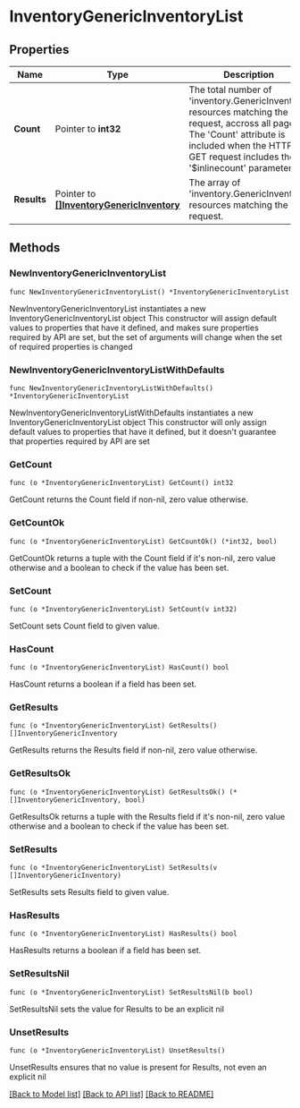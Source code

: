 # InventoryGenericInventoryList

## Properties

Name | Type | Description | Notes
------------ | ------------- | ------------- | -------------
**Count** | Pointer to **int32** | The total number of &#39;inventory.GenericInventory&#39; resources matching the request, accross all pages. The &#39;Count&#39; attribute is included when the HTTP GET request includes the &#39;$inlinecount&#39; parameter. | [optional] 
**Results** | Pointer to [**[]InventoryGenericInventory**](inventory.GenericInventory.md) | The array of &#39;inventory.GenericInventory&#39; resources matching the request. | [optional] 

## Methods

### NewInventoryGenericInventoryList

`func NewInventoryGenericInventoryList() *InventoryGenericInventoryList`

NewInventoryGenericInventoryList instantiates a new InventoryGenericInventoryList object
This constructor will assign default values to properties that have it defined,
and makes sure properties required by API are set, but the set of arguments
will change when the set of required properties is changed

### NewInventoryGenericInventoryListWithDefaults

`func NewInventoryGenericInventoryListWithDefaults() *InventoryGenericInventoryList`

NewInventoryGenericInventoryListWithDefaults instantiates a new InventoryGenericInventoryList object
This constructor will only assign default values to properties that have it defined,
but it doesn't guarantee that properties required by API are set

### GetCount

`func (o *InventoryGenericInventoryList) GetCount() int32`

GetCount returns the Count field if non-nil, zero value otherwise.

### GetCountOk

`func (o *InventoryGenericInventoryList) GetCountOk() (*int32, bool)`

GetCountOk returns a tuple with the Count field if it's non-nil, zero value otherwise
and a boolean to check if the value has been set.

### SetCount

`func (o *InventoryGenericInventoryList) SetCount(v int32)`

SetCount sets Count field to given value.

### HasCount

`func (o *InventoryGenericInventoryList) HasCount() bool`

HasCount returns a boolean if a field has been set.

### GetResults

`func (o *InventoryGenericInventoryList) GetResults() []InventoryGenericInventory`

GetResults returns the Results field if non-nil, zero value otherwise.

### GetResultsOk

`func (o *InventoryGenericInventoryList) GetResultsOk() (*[]InventoryGenericInventory, bool)`

GetResultsOk returns a tuple with the Results field if it's non-nil, zero value otherwise
and a boolean to check if the value has been set.

### SetResults

`func (o *InventoryGenericInventoryList) SetResults(v []InventoryGenericInventory)`

SetResults sets Results field to given value.

### HasResults

`func (o *InventoryGenericInventoryList) HasResults() bool`

HasResults returns a boolean if a field has been set.

### SetResultsNil

`func (o *InventoryGenericInventoryList) SetResultsNil(b bool)`

 SetResultsNil sets the value for Results to be an explicit nil

### UnsetResults
`func (o *InventoryGenericInventoryList) UnsetResults()`

UnsetResults ensures that no value is present for Results, not even an explicit nil

[[Back to Model list]](../README.md#documentation-for-models) [[Back to API list]](../README.md#documentation-for-api-endpoints) [[Back to README]](../README.md)


